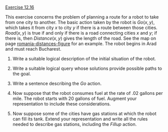 [Exercise 12.16](12-16/)

This exercise concerns the problem of planning a route for a robot to
take from one city to another. The basic action taken by the robot is
${Go}(x,y)$, which takes it from city $x$ to city $y$ if there is a
route between those cities. ${Road}(x, y)$ is true if and only if
there is a road connecting cities $x$ and $y$; if there is, then
${Distance}(x, y)$ gives the length of the road. See the map on
page [romania-distances-figure](#/) for an example. The robot begins in Arad and must
reach Bucharest.

1.  Write a suitable logical description of the initial situation of
    the robot.

2.  Write a suitable logical query whose solutions provide possible
    paths to the goal.

3.  Write a sentence describing the ${Go}$ action.

4.  Now suppose that the robot consumes fuel at the rate of .02 gallons
    per mile. The robot starts with 20 gallons of fuel. Augment your
    representation to include these considerations.

5.  Now suppose some of the cities have gas stations at which the robot
    can fill its tank. Extend your representation and write all the
    rules needed to describe gas stations, including the
    ${Fillup}$ action.
